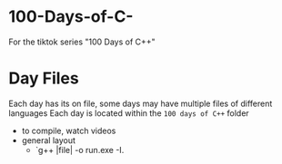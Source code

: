 # 100-Days-of-C-

For the tiktok series "100 Days of C++"

# Day Files

Each day has its on file, some days may have multiple files of different languages
Each day is located within the `100 days of C++` folder

- to compile, watch videos
- general layout
  - `g++ |file| -o run.exe -I.
